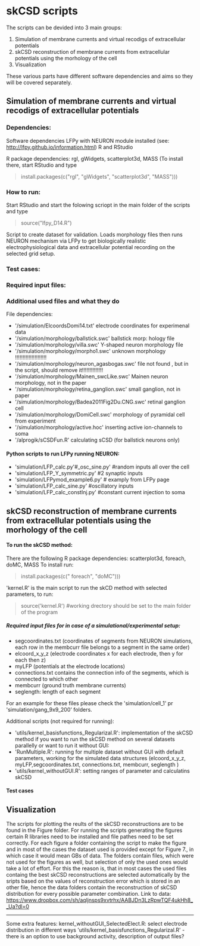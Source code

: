 # skCSD scripts

The scripts can be devided into 3 main groups:
1. Simulation of membrane currents and virtual recodigs of extracellular potentials
2. skCSD reconstruction of membrane currents from extracellular potentials using the morhology of the cell
3. Visualization

These various parts have different software dependencies and aims so they will be covered separately.


## Simulation of membrane currents and virtual recodigs of extracellular potentials

### Dependencies:
Software dependencies
LFPy with NEURON module installed (see: http://lfpy.github.io/information.html)
R  and RStudio

R package dependencies: rgl, gWidgets, scatterplot3d, MASS (To install there, start RStudio and type 
> install.packages(c("rgl", "gWidgets", "scatterplot3d", "MASS")))


### How to run:
Start RStudio and start the folowing scriopt in the main folder of the scripts  and type 
> source("lfpy_D14.R")

Script to create dataset for validation. Loads morphology files then runs NEURON mechanism via LFPy to get biologically realistic electrophysiological data and extracellular potential recording on the selected grid  setup.


### Test cases:

### Required input files:

### Additional used files and what they do

File dependencies:

- '/simulation/ElcoordsDomi14.txt'  electrode  coordinates for experimenal data
- '/simulation/morphology/ballstick.swc'  ballstick morp: hology file
- '/simulation/morphology/villa.swc'  Y-shaped neuron morphology file
- '/simulation/morphology/morpho1.swc'  unknown morphology !!!!!!!!!!!!!!!!!!!!!
- '/simulation/morphology/neuron_agasbogas.swc'  file not found , but in the script, should remove it!!!!!!!!!!!!!!
- '/simulation/morphology/Mainen_swcLike.swc'  Mainen neuron morphology,  not in the paper
- '/simulation/morphology/retina_ganglion.swc' small ganglion, not  in paper
- '/simulation/morphology/Badea2011Fig2Du.CNG.swc'  retinal ganglion cell
- '/simulation/morphology/DomiCell.swc' morphology of pyramidal cell from experiment
- '/simulation/morphology/active.hoc' inserting active ion-channels to soma
- '/alprogik/sCSDFun.R' calculating sCSD (for ballstick neurons only)

#### Python scripts to run LFPy running NEURON:

- 'simulation/LFP_calc.py'#_osc_sine.py' #random inputs all over the cell
- 'simulation/LFP_Y_symmetric.py'  #2 synaptic inputs 
- 'simulation/LFPymod_example6.py' # examply from LFPy page
- 'simulation/LFP_calc_sine.py' #oscillatory inputs
- 'simulation/LFP_calc_constInj.py' #constant current injection to soma
   


## skCSD reconstruction of membrane currents from extracellular potentials using the morhology of the cell

#### To run the  skCSD method:

There are the following R package dependencies: 
scatterplot3d, foreach, doMC, MASS
To install run:
> install.packages(c(" foreach", "doMC")))


'kernel.R' is the main script to run the skCD method with selected parameters, to run:
>source('kernel.R') #working drectory should be set to the main folder of the program

##### Required input files for in case of a simulational/experimental setup:

- segcoordinates.txt (coordinates of segments from NEURON simulations, each row in the membcurr file belongs to a segment in the same order)
- elcoord_x_y_z (electrode coordinates x for each electrode, then y for each then z)
- myLFP (potentials at the electrode locations)
- connections.txt contains the connection info of the segments, which is connected to which other  
- membcurr (ground truth membrane currents)
- seglength: length of each segment

For an example for these files please check the 'simulation/cell_1' pr 'simulation/gang_9x9_200' folders.

Additional scripts (not required for running):
- 'utils/kernel_basisfunctions_Regularizal.R': implementation of the skCSD method
if you want to run the skCSD method on several datasets parallelly or want to run it without GUI:
- 'RunMultiple.R': running for multiple dataset without GUI with default parameters,  working for the simulated data structures (elcoord_x_y_z, myLFP,segcoordinates.txt, connections.txt, membcurr, seglength )
- 'utils/kernel_withoutGUI.R': setting ranges of parameter and calculatins skCSD 



#### Test cases



## Visualization

The scripts for plotting the  reults of the skCSD reconstructions are to be found in the Figure folder.
For running the scripts generating the figures certain R libraries need to be installed and file pathes need to be set correctly. For each figure a folder containing the script to make the figure and in most of the cases the dataset used is provided except for Figure 7., in which case it would mean GBs of data. 
The folders contain files, which were not used for the figures as well, but selection of only the used ones would take a lot of effort. For this the reason is, that in most cases the used files containg the best skCSD reconstructions are selected automatically by the sripts based on the values of reconstruction error which is stored in an other file, hence the data folders contain the reconstruction of skCSD distribution for every possible parameter combination.
Link to data: https://www.dropbox.com/sh/aqljnsps9xvtrhx/AABJDn3LzRpwTQF4ukHh8__Ua?dl=0












--------------------------------------------------------
Some extra features:
kernel_withoutGUI_SelectedElect.R: select electrode  distribution in different  ways
'utils/kernel_basisfunctions_Regularizal.R' - there is an option to use  background activity, description of output files?


